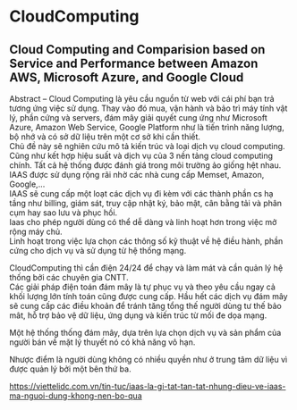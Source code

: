 # CloudComputing
## Cloud Computing and Comparision based on Service and Performance between Amazon AWS, Microsoft Azure, and Google Cloud
Abstract – Cloud Computing là yêu cầu nguồn từ web với cái phí bạn trả tương ứng việc sử dụng. Thay vào đó mua, vận hành và bảo trì máy tính vật lý, phần cứng và servers, đám mây giải quyết cung ứng như Microsoft
Azure, Amazon Web Service, Google Platform như là tiến trình năng lượng, bộ nhớ và có sở dữ liệu trên một cơ sở khi cần thiết.\
Chủ đề này sẽ nghiên cứu mô tả kiến trúc và loại dịch vụ cloud computing. Cũng như kết hợp hiệu suất và dịch vụ của 3 nền tảng cloud computing chính. Tất cả hệ thống được đánh giá trong môi trường ảo giống hệt nhau.\
IAAS được sử dụng rộng rãi nhờ các nhà cung cấp Memset, Amazon, Google,…\
IAAS sẽ cung cấp một loạt các dịch vụ đi kèm với các thành phần cs hạ tầng như billing, giám sát, truy cập nhật ký, bảo mật, cân bằng tải và phân cụm hay sao lưu và phục hồi.\
Iaas cho phép người dùng có thể dễ dàng và linh hoạt hơn trong việc mở rộng máy chủ.\
Linh hoạt trong việc lựa chọn các thông số kỹ thuật về hệ điều hành, phần cứng cho dịch vụ và sử dụng từ hệ thống mạng.

CloudComputing thì cần điện 24/24 để chạy và làm mát và cần quản lý hệ thống bởi các chuyên gia CNTT.\
Các giải pháp điện toán đám mây là tự phục vụ và theo yêu cầu ngay cả khối lượng lớn tính toán cũng được cung cấp. Hầu hết các dịch vụ đám mây sẽ cung cấp các điều khoản để tránh tăng tổng thế người dùng tư thế bảo mât, hỗ trợ bảo vệ dữ liệu, ứng dụng và kiến trúc từ mối đe dọa mạng.

Một hệ thống thống đám mây, dựa trên lựa chọn dịch vụ và sản phẩm của người bán về mặt lý thuyết nó có khả năng vô hạn.

Nhược điểm là người dùng không có nhiều quyền như ở trung tâm dữ liệu vì được quản lý bởi một bên thứ ba.



<https://viettelidc.com.vn/tin-tuc/iaas-la-gi-tat-tan-tat-nhung-dieu-ve-iaas-ma-nguoi-dung-khong-nen-bo-qua>


